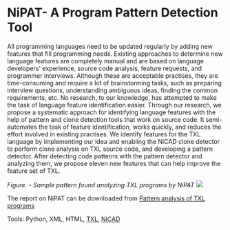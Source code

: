 # NiPAT- A Program Pattern Detection Tool

All programming languages need to be updated regularly by adding new features that fill programming needs. Existing approaches to determine new language features are completely manual and are based on language developers' experience, source code analysis, feature requests, and programmer interviews. Although these are acceptable practises, they are time-consuming and require a lot of brainstorming tasks, such as preparing interview questions, understanding ambiguous ideas, finding the common requirements, etc. No research, to our knowledge, has attempted to make the task of language feature identification easier. Through our research, we propose a systematic approach for identifying language features with the help of pattern and clone detection tools that work on source code. It semi-automates the task of feature identification, works quickly, and reduces the effort involved in existing practises. We identify features for the TXL language by implementing our idea and enabling the NiCAD clone detector to perform clone analysis on TXL source code, and developing a pattern detector. After detecting code patterns with the pattern detector and analyzing them, we propose eleven new features that can help improve the feature set of TXL.

*Figure. - Sample pattern found analyzing TXL programs by NiPAT*
![]({{site.baseurl}}/assets/images/samplePattern.png)

The report on NiPAT can be downloaded from [Pattern analysis of TXL programs](https://ieeexplore.ieee.org/abstract/document/7476794/)

Tools: Python, XML, HTML, [TXL](https://www.txl.ca/txl-index.html), [NiCAD](https://www.txl.ca/txl-nicaddownload.html)
